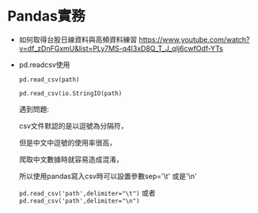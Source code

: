 # Pandas實務



- 如何取得台股日線資料與高頻資料練習 https://www.youtube.com/watch?v=df_zDnFGxmU&list=PLy7MS-q4l3xD8Q_T_J_qIj6cwfOdf-YTs


- pd.readcsv使用

  `pd.read_csv(path)`
  
  `pd.read_csv(io.StringIO(path)`
  
  遇到問題: 
  
   csv文件默認的是以逗號為分隔符，

   但是中文中逗號的使用率很高，

   爬取中文數據時就容易造成混淆，

   所以使用pandas寫入csv時可以設置參數sep='\t' 或是'\n' 

   `pd.read_csv('path',delimiter="\t")` 或者 `pd.read_csv('path',delimiter="\n")`
